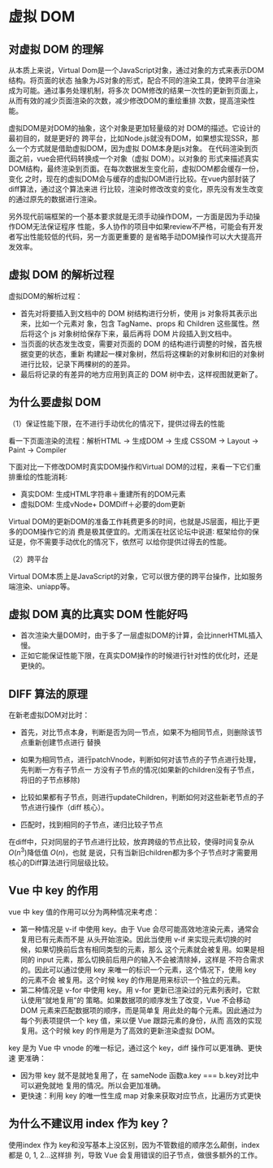 # 虚拟 DOM

## 对虚拟 DOM 的理解

从本质上来说，Virtual Dom是⼀个JavaScript对象，通过对象的⽅式来表示DOM结构。将⻚⾯的状态 抽象为JS对象的形式，配合不同的渲染⼯具，使跨平台渲染成为可能。通过事务处理机制，将多次 DOM修改的结果⼀次性的更新到⻚⾯上，从⽽有效的减少⻚⾯渲染的次数，减少修改DOM的重绘重排 次数，提⾼渲染性能。

虚拟DOM是对DOM的抽象，这个对象是更加轻量级的对 DOM的描述。它设计的最初⽬的，就是更好的 跨平台，⽐如Node.js就没有DOM，如果想实现SSR，那么⼀个⽅式就是借助虚拟DOM，因为虚拟 DOM本身是js对象。 在代码渲染到⻚⾯之前，vue会把代码转换成⼀个对象（虚拟 DOM）。以对象的 形式来描述真实DOM结构，最终渲染到⻚⾯。在每次数据发⽣变化前，虚拟DOM都会缓存⼀份，变化 之时，现在的虚拟DOM会与缓存的虚拟DOM进⾏⽐较。在vue内部封装了diff算法，通过这个算法来进 ⾏⽐较，渲染时修改改变的变化，原先没有发⽣改变的通过原先的数据进⾏渲染。 



另外现代前端框架的⼀个基本要求就是⽆须⼿动操作DOM，⼀⽅⾯是因为⼿动操作DOM⽆法保证程序 性能，多⼈协作的项⽬中如果review不严格，可能会有开发者写出性能较低的代码，另⼀⽅⾯更重要的 是省略⼿动DOM操作可以⼤⼤提⾼开发效率。

## 虚拟 DOM 的解析过程

虚拟DOM的解析过程： 

* ⾸先对将要插⼊到⽂档中的 DOM 树结构进⾏分析，使⽤ js 对象将其表示出来，⽐如⼀个元素对 象，包含 TagName、props 和 Children 这些属性。然后将这个 js 对象树给保存下来，最后再将 DOM ⽚段插⼊到⽂档中。 
* 当⻚⾯的状态发⽣改变，需要对⻚⾯的 DOM 的结构进⾏调整的时候，⾸先根据变更的状态，重新 构建起⼀棵对象树，然后将这棵新的对象树和旧的对象树进⾏⽐较，记录下两棵树的的差异。 
* 最后将记录的有差异的地⽅应⽤到真正的 DOM 树中去，这样视图就更新了。



## 为什么要虚拟 DOM

（1）保证性能下限，在不进⾏⼿动优化的情况下，提供过得去的性能

看⼀下⻚⾯渲染的流程：解析HTML -> ⽣成DOM -> ⽣成 CSSOM -> Layout -> Paint -> Compiler 

下⾯对⽐⼀下修改DOM时真实DOM操作和Virtual DOM的过程，来看⼀下它们重排重绘的性能消耗∶ 

* 真实DOM∶ ⽣成HTML字符串＋重建所有的DOM元素 
* 虚拟DOM∶ ⽣成vNode+ DOMDiff＋必要的dom更新 

Virtual DOM的更新DOM的准备⼯作耗费更多的时间，也就是JS层⾯，相⽐于更多的DOM操作它的消 费是极其便宜的。尤⾬溪在社区论坛中说道∶ 框架给你的保证是，你不需要⼿动优化的情况下，依然可 以给你提供过得去的性能。 



（2）跨平台

Virtual DOM本质上是JavaScript的对象，它可以很⽅便的跨平台操作，⽐如服务端渲染、uniapp等。

## 虚拟 DOM 真的比真实 DOM 性能好吗

* ⾸次渲染⼤量DOM时，由于多了⼀层虚拟DOM的计算，会⽐innerHTML插⼊慢。 
* 正如它能保证性能下限，在真实DOM操作的时候进⾏针对性的优化时，还是更快的。



## DIFF 算法的原理

在新⽼虚拟DOM对⽐时： 

* ⾸先，对⽐节点本身，判断是否为同⼀节点，如果不为相同节点，则删除该节点重新创建节点进⾏ 替换 

* 如果为相同节点，进⾏patchVnode，判断如何对该节点的⼦节点进⾏处理，先判断⼀⽅有⼦节点⼀ ⽅没有⼦节点的情况(如果新的children没有⼦节点，将旧的⼦节点移除) 

* ⽐较如果都有⼦节点，则进⾏updateChildren，判断如何对这些新⽼节点的⼦节点进⾏操作（diff 核⼼）。 

* 匹配时，找到相同的⼦节点，递归⽐较⼦节点 

    

在diff中，只对同层的⼦节点进⾏⽐较，放弃跨级的节点⽐较，使得时间复杂从$O(n^3 )$降低值 $O(n)$，也就 是说，只有当新旧children都为多个⼦节点时才需要⽤核⼼的Diff算法进⾏同层级⽐较。



## Vue 中 key 的作用

vue 中 key 值的作⽤可以分为两种情况来考虑： 

* 第⼀种情况是 v-if 中使⽤ key。由于 Vue 会尽可能⾼效地渲染元素，通常会复⽤已有元素⽽不是 从头开始渲染。因此当使⽤ v-if 来实现元素切换的时候，如果切换前后含有相同类型的元素，那么 这个元素就会被复⽤。如果是相同的 input 元素，那么切换前后⽤户的输⼊不会被清除掉，这样是 不符合需求的。因此可以通过使⽤ key 来唯⼀的标识⼀个元素，这个情况下，使⽤ key 的元素不会 被复⽤。这个时候 key 的作⽤是⽤来标识⼀个独⽴的元素。
* 第⼆种情况是 v-for 中使⽤ key。⽤ v-for 更新已渲染过的元素列表时，它默认使⽤“就地复⽤”的 策略。如果数据项的顺序发⽣了改变，Vue 不会移动 DOM 元素来匹配数据项的顺序，⽽是简单复 ⽤此处的每个元素。因此通过为每个列表项提供⼀个 key 值，来以便 Vue 跟踪元素的身份，从⽽ ⾼效的实现复⽤。这个时候 key 的作⽤是为了⾼效的更新渲染虚拟 DOM。



key 是为 Vue 中 vnode 的唯⼀标记，通过这个 key，diff 操作可以更准确、更快速 更准确：

* 因为带 key 就不是就地复⽤了，在 sameNode 函数a.key === b.key对⽐中可以避免就地 复⽤的情况。所以会更加准确。 
* 更快速：利⽤ key 的唯⼀性⽣成 map 对象来获取对应节点，⽐遍历⽅式更快

## 为什么不建议用 index 作为 key？

使⽤index 作为 key和没写基本上没区别，因为不管数组的顺序怎么颠倒，index 都是 0, 1, 2...这样排 列，导致 Vue 会复⽤错误的旧⼦节点，做很多额外的⼯作。